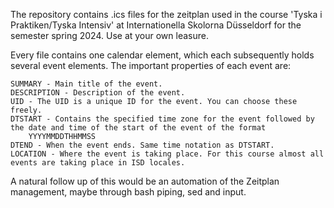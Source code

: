 The repository contains .ics files for the zeitplan used in the course
'Tyska i Praktiken/Tyska Intensiv' at Internationella Skolorna Düsseldorf
for the semester spring 2024. Use at your own leasure.

Every file contains one calendar element, which each subsequently holds several
event elements. The important properties of each event are:

	SUMMARY - Main title of the event.
	DESCRIPTION - Description of the event.
	UID - The UID is a unique ID for the event. You can choose these 
	freely.
	DTSTART - Contains the specified time zone for the event followed by
	the date and time of the start of the event of the format 
		YYYYMMDDTHHMMSS
	DTEND - When the event ends. Same time notation as DTSTART.
	LOCATION - Where the event is taking place. For this course almost all
	events are taking place in ISD locales.

A natural follow up of this would be an automation of the Zeitplan management,
maybe through bash piping, sed and input.
